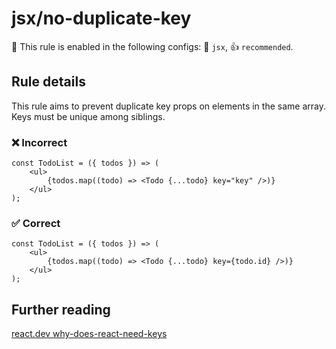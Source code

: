 # jsx/no-duplicate-key

💼 This rule is enabled in the following configs: 🎨 `jsx`, 👍 `recommended`.

<!-- end auto-generated rule header -->

## Rule details

This rule aims to prevent duplicate key props on elements in the same array. Keys must be unique among siblings.

### ❌ Incorrect

```tsx
const TodoList = ({ todos }) => (
    <ul>
        {todos.map((todo) => <Todo {...todo} key="key" />)}
    </ul>
);
```

### ✅ Correct

```tsx
const TodoList = ({ todos }) => (
    <ul>
        {todos.map((todo) => <Todo {...todo} key={todo.id} />)}
    </ul>
);
```

## Further reading

[react.dev why-does-react-need-keys](https://react.dev/learn/rendering-lists#why-does-react-need-keys)

